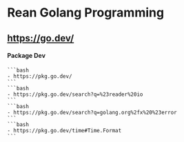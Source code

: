 # Rean Golang Programming

## https://go.dev/

#### Package Dev
    ```bash
    - https://pkg.go.dev/
    ```
    ```bash
    - https://pkg.go.dev/search?q=%23reader%20io
    ```
    ```bash
    - https://pkg.go.dev/search?q=golang.org%2fx%20%23error
    ```
    ```bash
    - https://pkg.go.dev/time#Time.Format
    ```
